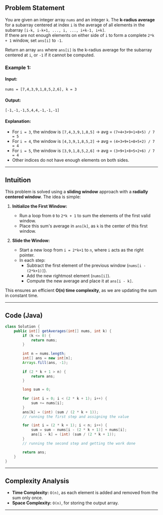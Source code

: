 
## Problem Statement

You are given an integer array `nums` and an integer `k`. The **k-radius average** for a subarray centered at index `i` is the average of all elements in the subarray `[i-k, i-k+1, ..., i, ..., i+k-1, i+k]`.  
If there are not enough elements on either side of `i` to form a complete `2*k + 1` window, set `ans[i]` to `-1`.

Return an array `ans` where `ans[i]` is the k-radius average for the subarray centered at `i`, or `-1` if it cannot be computed.

### Example 1:
#### **Input:**
```plaintext
nums = [7,4,3,9,1,8,5,2,6], k = 3
````

#### **Output:**

```plaintext
[-1,-1,-1,5,4,4,-1,-1,-1]
```

#### **Explanation:**

- For `i = 3`, the window is `[7,4,3,9,1,8,5]` → avg = `(7+4+3+9+1+8+5) / 7 = 5`
- For `i = 4`, the window is `[4,3,9,1,8,5,2]` → avg = `(4+3+9+1+8+5+2) / 7 = 4`
- For `i = 5`, the window is `[3,9,1,8,5,2,6]` → avg = `(3+9+1+8+5+2+6) / 7 = 4`
- Other indices do not have enough elements on both sides.

---

## Intuition

This problem is solved using a **sliding window** approach with a **radially centered window**. The idea is simple:

1. **Initialize the First Window:**
    
    - Run a loop from `0` to `2*k + 1` to sum the elements of the first valid window.
    - Place this sum's average in `ans[k]`, as `k` is the center of this first window.
2. **Slide the Window:**
    
    - Start a new loop from `i = 2*k+1` to `n`, where `i` acts as the right pointer.
    - In each step:
        - Subtract the first element of the previous window (`nums[i - (2*k+1)]`).
        - Add the new rightmost element (`nums[i]`).
        - Compute the new average and place it at `ans[i - k]`.

This ensures an efficient **O(n) time complexity**, as we are updating the sum in constant time.

---

## Code (Java)

```java
class Solution {
    public int[] getAverages(int[] nums, int k) {
        if (k <= 0) {
            return nums;
        }
        
        int n = nums.length;
        int[] ans = new int[n];
        Arrays.fill(ans, -1);
        
        if (2 * k + 1 > n) {
            return ans;
        }

        long sum = 0;  
    
        for (int i = 0; i < (2 * k + 1); i++) {
            sum += nums[i];
        }
        ans[k] = (int) (sum / (2 * k + 1)); 
        // running the first step and assigning the value

        for (int i = (2 * k + 1); i < n; i++) {
            sum = sum - nums[i - (2 * k + 1)] + nums[i];  
            ans[i - k] = (int) (sum / (2 * k + 1));
        }
        // running the second step and getting the work done

        return ans;
    }
}
```

---

## Complexity Analysis

- **Time Complexity:** `O(n)`, as each element is added and removed from the sum only once.
- **Space Complexity:** `O(n)`, for storing the output array.

---
